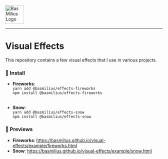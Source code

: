 <a href="https://bas.dev" target="_blank" rel="noopener">
	<img src="https://bmcdn.nl/assets/branding/logo.svg" alt="Bas Milius Logo" height="60" width="60" />
</a>

---

# Visual Effects
This repository contains a few visual effects that I use in various projects.

### 🧩 Install
- **Fireworks**:<br/>
  `yarn add @basmilius/effects-fireworks`<br/>
  `npm install @basmilius/effects-fireworks`<br/>
  <br/>

- **Snow**:<br/>
  `yarn add @basmilius/effects-snow`<br/>
  `npm install @basmilius/effects-snow`

### 👀 Previews
- **Fireworks**: https://basmilius.github.io/visual-effects/example/fireworks.html
- **Snow**: https://basmilius.github.io/visual-effects/example/snow.html
